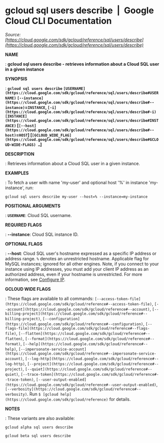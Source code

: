 # gcloud sql users describe  |  Google Cloud CLI Documentation

*Source: [https://cloud.google.com/sdk/gcloud/reference/sql/users/describe](https://cloud.google.com/sdk/gcloud/reference/sql/users/describe)*

**NAME**

: **gcloud sql users describe - retrieves information about a Cloud SQL user in a given instance**

**SYNOPSIS**

: **`gcloud sql users describe` `[USERNAME](https://cloud.google.com/sdk/gcloud/reference/sql/users/describe#USERNAME)` `[--instance](https://cloud.google.com/sdk/gcloud/reference/sql/users/describe#--instance)`=`INSTANCE`, `[-i](https://cloud.google.com/sdk/gcloud/reference/sql/users/describe#-i)` `[INSTANCE](https://cloud.google.com/sdk/gcloud/reference/sql/users/describe#INSTANCE)` [`[--host](https://cloud.google.com/sdk/gcloud/reference/sql/users/describe#--host)`=`HOST`] [`[GCLOUD_WIDE_FLAG](https://cloud.google.com/sdk/gcloud/reference/sql/users/describe#GCLOUD-WIDE-FLAGS) …`]**

**DESCRIPTION**

: Retrieves information about a Cloud SQL user in a given instance.

**EXAMPLES**

: To fetch a user with name 'my-user' and optional host '%' in instance
'my-instance', run:

```
gcloud sql users describe my-user --host=% --instance=my-instance
```

**POSITIONAL ARGUMENTS**

: **`USERNAME`**:
Cloud SQL username.

**REQUIRED FLAGS**

: **--instance**:
Cloud SQL instance ID.

**OPTIONAL FLAGS**

: **--host**:
Cloud SQL user's hostname expressed as a specific IP address or address range.
`%` denotes an unrestricted hostname. Applicable flag for MySQL
instances; ignored for all other engines. Note, if you connect to your instance
using IP addresses, you must add your client IP address as an authorized
address, even if your hostname is unrestricted. For more information, see [Configure IP](https://cloud.google.com/sql/docs/mysql/configure-ip).

**GCLOUD WIDE FLAGS**

: These flags are available to all commands: `[--access-token-file](https://cloud.google.com/sdk/gcloud/reference#--access-token-file)`,
`[--account](https://cloud.google.com/sdk/gcloud/reference#--account)`, `[--billing-project](https://cloud.google.com/sdk/gcloud/reference#--billing-project)`,
`[--configuration](https://cloud.google.com/sdk/gcloud/reference#--configuration)`,
`[--flags-file](https://cloud.google.com/sdk/gcloud/reference#--flags-file)`,
`[--flatten](https://cloud.google.com/sdk/gcloud/reference#--flatten)`, `[--format](https://cloud.google.com/sdk/gcloud/reference#--format)`, `[--help](https://cloud.google.com/sdk/gcloud/reference#--help)`, `[--impersonate-service-account](https://cloud.google.com/sdk/gcloud/reference#--impersonate-service-account)`,
`[--log-http](https://cloud.google.com/sdk/gcloud/reference#--log-http)`,
`[--project](https://cloud.google.com/sdk/gcloud/reference#--project)`, `[--quiet](https://cloud.google.com/sdk/gcloud/reference#--quiet)`, `[--trace-token](https://cloud.google.com/sdk/gcloud/reference#--trace-token)`, `[--user-output-enabled](https://cloud.google.com/sdk/gcloud/reference#--user-output-enabled)`,
`[--verbosity](https://cloud.google.com/sdk/gcloud/reference#--verbosity)`.
Run `$ [gcloud help](https://cloud.google.com/sdk/gcloud/reference)` for details.

**NOTES**

: These variants are also available:

```
gcloud alpha sql users describe
```

```
gcloud beta sql users describe
```
